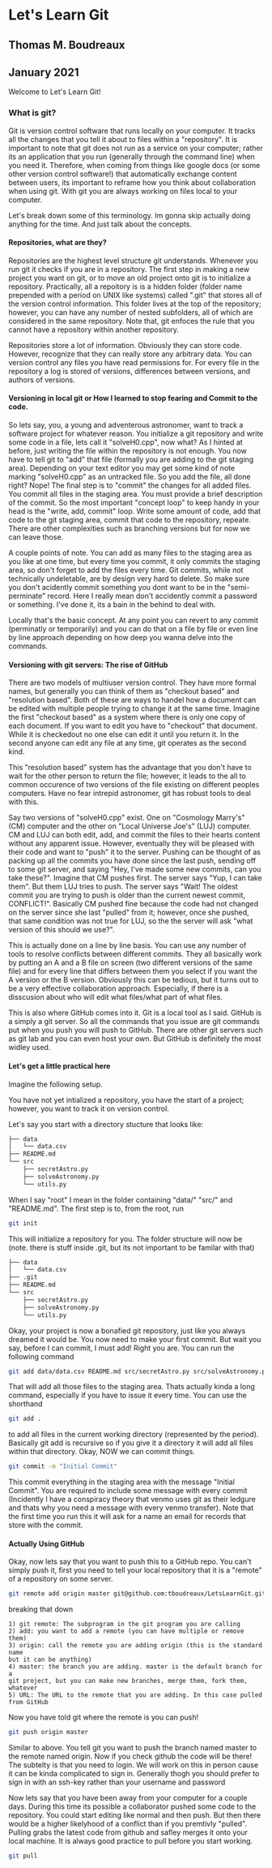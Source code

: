 # Let's Learn Git
## Thomas M. Boudreaux
## January 2021

Welcome to Let's  Learn Git!

<hline>

### What is git? 
Git is version control software that runs locally on your computer. It tracks
all the changes that you tell it about to files within a "repository". It is
important to note that git does not run as a service on your computer; rather
its an application that you run (generally through the command line) when you
need it. Therefore, when coming from things like google docs (or some other
version control software!) that automatically exchange content between users,
its important to reframe how you think about collaboration when using git. With
git you are always working on files local to your computer.

Let's break down some of this terminology. Im gonna skip actually doing
anything for the time. And just talk about the concepts.

#### Repositories, what are they?
Repositories are the highest level structure git understands. Whenever you run
git it checks if you are in a repository. The first step in making a new
project you want on git, or to move an old project onto git is to initialize a
repository. Practically, all a repoitory is is a hidden folder (folder name
prepended with a period on UNIX like systems) called ".git" that stores all of
the version control information. This folder lives at the top of the
repository; however, you can have any number of nested subfolders, all of which
are considered in the same repository. Note that, git enfoces the rule that you
cannot have a repository within another repository.

Repositories store a lot of information. Obviously they can store code.
However, recognize that they can really store any arbitrary data. You can
version control any files you have read permissions for. For every file in the
repository a log is stored of versions, differences between versions, and
authors of versions. 


#### Versioning in local git or How I learned to stop fearing and Commit to the code.
So lets say, you, a young and adventerous astronomer, want to track a software
project for whatever reason. You initialize a git repository and write some
code in a file, lets call it "solveH0.cpp", now what? As I hinted at before,
just writing the file within the repository is not enough. You now have to tell
git to "add" that file (formally you are adding to the git staging area).
Depending on your text editor you may get some kind of note marking
"solveH0.cpp" as an untracked file. So you add the file, all done right? Nope!
The final step is to "commit" the changes for all added files. You commit all
files in the staging area. You must provide a brief description of the commit.
So the most important "concept loop" to keep handy in your head is the "write,
add, commit" loop. Write some amount of code, add that code to the git staging
area, commit that code to the repository, repeate. There are other complexities
such as branching versions but for now we can leave those.

A couple points of note. You can add as many files to the staging area as you
like at one time, but every time you commit, it only commits the staging area,
so don't forget to add the files every time. Git commits, while not technically
undeletable, are by design very hard to delete. So make sure you don't
acidently commit something you dont want to be in the "semi-perminate" record.
Here I really mean don't accidently commit a password or something. I've done
it, its a bain in the behind to deal with.

Locally that's the basic concept. At any point you can revert to any commit
(perminatly or temporarily) and you can do that on a file by file or even line
by line approach depending on how deep you wanna delve into the commands.

#### Versioning with git servers: The rise of GitHub
There are two models of multiuser version control. They have more formal names,
but generally you can think of them as "checkout based" and "resolution based".
Both of these are ways to handel how a document can be edited with multiple
people trying to change it at the same time. Imagine the first "checkout based"
as a system where there is only one copy of each document. If you want to edit
you have to "checkout" that document. While it is checkedout no one else can
edit it until you return it. In the second anyone can edit any file at any
time, git operates as the second kind.

This "resolution based" system has the advantage that you don't have to wait
for the other person to return the file; however, it leads to the all to common
occurence of two versions of the file existing on different peoples computers.
Have no fear intrepid astronomer, git has robust tools to deal with this.

Say two versions of "solveH0.cpp" exist. One on "Cosmology Marry's" (CM)
computer and the other on "Local Universe Joe's" (LUJ) computer. CM and LUJ can
both edit, add, and commit the files to their hearts content without any
apparent issue. However, eventually they will be pleased with their code and
want to "push" it to the server. Pushing can be thought of as packing up all
the commits you have done since the last push, sending off to some git server,
and saying "Hey, I've made some new commits, can you take these?". Imagine that
CM pushes first. The server says "Yup, I can take them". But them LUJ tries to
push. The server says "Wait! The oldest commit you are trying to push is older
than the current newest commit, CONFLICT!". Basically CM pushed fine because
the code had not changed on the server since she last "pulled" from it;
however, once she pushed, that same condition was not true for LUJ, so the the
server will ask "what version of this should we use?".

This is actually done on a line by line basis. You can use any number of tools
to resolve conflicts between different commits. They all basically work by
putting an A and a B file on screen (two different versions of the same file)
and for every line that differs between them you select if you want the A
version or the B version. Obviously this can be tedious, but it turns out to be
a very effective collaboration approach. Especially, if there is a disscusion
about who will edit what files/what part of what files.

This is also where GitHub comes into it. Git is a local tool as I said. GitHub
is a simply a git server. So all the commands that you issue are git commands
put when you push you will push to GitHub. There are other git servers such as
git lab and you can even host your own. But GitHub is definitely the most
widley used.

#### Let's get a little practical here
Imagine the following setup. 

You have not yet intialized a repository, you have the start of a project;
however, you want to track it on version control.

Let's say you start with a directory stucture that looks like:

```bash
├── data
│   └── data.csv
├── README.md
└── src
    ├── secretAstro.py
    ├── solveAstronomy.py
    └── utils.py
```

When I say "root" I mean in the folder containing "data/" "src/" and
"README.md". The first step is to, from the root, run 
```bash
git init
```
This will initialize a repository for you. The folder structure will now be
(note. there is stuff inside .git, but its not important to be familar with
that)
```bash
├── data
│   └── data.csv
├── .git
├── README.md
└── src
    ├── secretAstro.py
    ├── solveAstronomy.py
    └── utils.py

```
Okay, your project is now a bonafied git repository, just like you always
dreamed it would be. You now need to make your first commit. But wait you say,
before I can commit, I must add! Right you are. You can run the following
command
```bash
git add data/data.csv README.md src/secretAstro.py src/solveAstronomy.py src/utils.py
```
That will add all those files to the staging area. Thats actually kinda a long
command, especially if you have to issue it every time. You can use the shorthand
```bash
git add .
```
to add all files in the current working directory (represented by the period).
Basically git add is recursive so if you give it a directory it will add all
files within that directory. Okay, NOW we can commit things. 
```bash
git commit -m "Initial Commit"
```
This commit everything in the staging area with the message "Initial Commit".
You are required to include some message with every commit (Incidently I have a
conspiracy theory that venmo uses git as their ledgure and thats why you need a
message with every venmo transfer). Note that the first time you run this it
will ask for a name an email for records that store with the commit.


#### Actually Using GitHub

Okay, now lets say that you want to push this to a GitHub repo. You can't
simply push it, first you need to tell your local repository that it is a
"remote" of a repository on some server.
```bash
git remote add origin master git@github.com:tboudreaux/LetsLearnGit.git
```
breaking that down

	1) git remote: The subprogram in the git program you are calling
	2) add: you want to add a remote (you can have multiple or remove them)
	3) origin: call the remote you are adding origin (this is the standard name
	but it can be anything)
	4) master: the branch you are adding. master is the default branch for a
	git project, but you can make new branches, merge them, fork them, whatever
	5) URL: The URL to the remote that you are adding. In this case pulled from GitHub

Now you have told git where the remote is you can push!
```bash
git push origin master
```
Similar to above. You tell git you want to push the branch named master to the
remote named origin. Now if you check github the code will be there! The
subtelty is that you need to login. We will work on this in person cause it can
be kinda complicated to sign in. Generally thogh you should prefer to sign in
with an ssh-key rather than your username and password

Now lets say that you have been away from your computer for a couple days.
During this time its possible a collaborator pushed some code to the
repository. You could start editing like normal and then push. But then there
would be a higher likelyhood of a conflict than if you premtivly "pulled".
Pulling grabs the latest code from github and safley merges it onto your local
machine. It is always good practice to pull before you start working.
```bash
git pull
```
